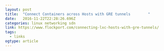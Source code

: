 ```yaml
---
layout: post 
title:  "Connect Containers across Hosts with GRE tunnels        " 
date:   2016-11-22T22:28:26.696Z 
categories: linux networking sdn
link: https://www.flockport.com/connecting-lxc-hosts-with-gre-tunnels/ 
tags:
  - links
ogtype: article 
---
```


